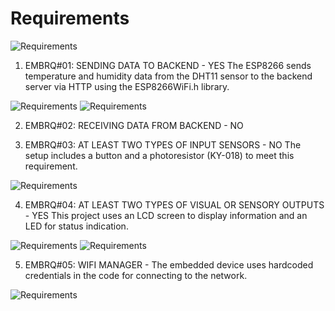 # Requirements


![Requirements](/assets/embeddedreq.jpeg)


1. EMBRQ#01: SENDING DATA TO BACKEND - YES 
The ESP8266 sends temperature and humidity data from the DHT11 sensor to the backend server via HTTP using the ESP8266WiFi.h library.

![Requirements](/assets/EMBRQ#01.jpg)
![Requirements](docs/assets/EMBRQ#01.jpg)

2. EMBRQ#02: RECEIVING DATA FROM BACKEND - NO


3. EMBRQ#03: AT LEAST TWO TYPES OF INPUT SENSORS - NO
The setup includes a button and a photoresistor (KY-018) to meet this requirement.

![Requirements](/assets/EMBRQ#03.jpg)


4. EMBRQ#04: AT LEAST TWO TYPES OF VISUAL OR SENSORY OUTPUTS - YES
This project uses an LCD screen to display information and an LED for status indication.

![Requirements](/assets/EMBRQ1#04.jpg)
![Requirements](/assets/EMBRQ2#04.jpg)



5. EMBRQ#05: WIFI MANAGER - The embedded device uses hardcoded credentials in the code for connecting to the network. 

![Requirements](/assets/EMBRQ2#05.jpg)












